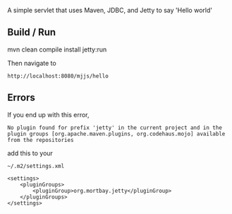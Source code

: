 
A simple servlet that uses Maven, JDBC, and Jetty to say 'Hello world'

Build / Run
-----------

mvn clean compile install jetty:run

Then navigate to 

    http://localhost:8080/mjjs/hello

Errors
------

If you end up with this error, 

    No plugin found for prefix 'jetty' in the current project and in the
    plugin groups [org.apache.maven.plugins, org.codehaus.mojo] available
    from the repositories

add this to your

    ~/.m2/settings.xml

    <settings>
        <pluginGroups>
            <pluginGroup>org.mortbay.jetty</pluginGroup>
        </pluginGroups>
    </settings>

